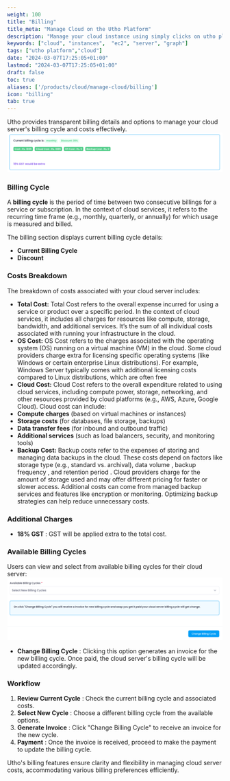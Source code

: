 ```yaml
---
weight: 100
title: "Billing"
title_meta: "Manage Cloud on the Utho Platform"
description: "Manage your cloud instance using simply clicks on utho platform"
keywords: ["cloud", "instances",  "ec2", "server", "graph"]
tags: ["utho platform","cloud"]
date: "2024-03-07T17:25:05+01:00"
lastmod: "2024-03-07T17:25:05+01:00"
draft: false
toc: true
aliases: ['/products/cloud/manage-cloud/billing']
icon: "billing"
tab: true
---
```

Utho provides transparent billing details and options to manage your cloud server's billing cycle and costs effectively.![1718871902028](image/index/1718871902028.png)

### Billing Cycle

A **billing cycle** is the period of time between two consecutive billings for a service or subscription. In the context of cloud services, it refers to the recurring time frame (e.g., monthly, quarterly, or annually) for which usage is measured and billed.

The billing section displays current billing cycle details:

* **Current Billing Cycle**
* **Discount**

### Costs Breakdown

The breakdown of costs associated with your cloud server includes:

* **Total Cost:**   Total Cost refers to the overall expense incurred for using a service or product over a specific period. In the context of cloud services, it includes all charges for resources like compute, storage, bandwidth, and additional services. It’s the sum of all individual costs associated with running your infrastructure in the cloud.
* **OS Cost:** OS Cost refers to the charges associated with the operating system (OS) running on a virtual machine (VM) in the cloud. Some cloud providers charge extra for licensing specific operating systems (like Windows or certain enterprise Linux distributions). For example, Windows Server typically comes with additional licensing costs compared to Linux distributions, which are often free
* **Cloud Cost:** Cloud Cost refers to the overall expenditure related to using cloud services, including compute power, storage, networking, and other resources provided by cloud platforms (e.g., AWS, Azure, Google Cloud). Cloud cost can include:
* **Compute charges** (based on virtual machines or instances)
* **Storage costs** (for databases, file storage, backups)
* **Data transfer fees** (for inbound and outbound traffic)
* **Additional services** (such as load balancers, security, and monitoring tools)
* **Backup Cost:** Backup costs refer to the expenses of storing and managing data backups in the cloud. These costs depend on factors like storage type (e.g., standard vs. archival),  data volume ,  backup frequency , and  retention period . Cloud providers charge for the amount of storage used and may offer different pricing for faster or slower access. Additional costs can come from managed backup services and features like encryption or monitoring. Optimizing backup strategies can help reduce unnecessary costs.

### Additional Charges

* **18% GST** : GST will be applied extra to the total cost.

### Available Billing Cycles

Users can view and select from available billing cycles for their cloud server:![1718871915328](image/index/1718871915328.png)

* **Change Billing Cycle** : Clicking this option generates an invoice for the new billing cycle. Once paid, the cloud server's billing cycle will be updated accordingly.

### Workflow

1. **Review Current Cycle** : Check the current billing cycle and associated costs.
2. **Select New Cycle** : Choose a different billing cycle from the available options.
3. **Generate Invoice** : Click "Change Billing Cycle" to receive an invoice for the new cycle.
4. **Payment** : Once the invoice is received, proceed to make the payment to update the billing cycle.

Utho's billing features ensure clarity and flexibility in managing cloud server costs, accommodating various billing preferences efficiently.

